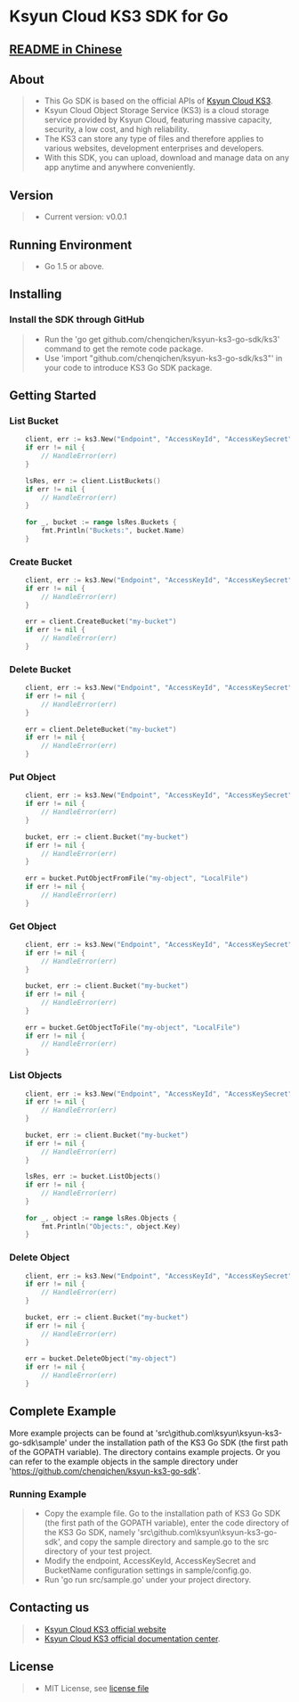 # Ksyun Cloud KS3 SDK for Go

## [README in Chinese](https://github.com/chenqichen/ksyun-ks3-go-sdk/blob/master/README-CN.md)

## About
> - This Go SDK is based on the official APIs of [Ksyun Cloud KS3](https://docs.ksyun.com/documents/39060/).
> - Ksyun Cloud Object Storage Service (KS3) is a cloud storage service provided by Ksyun Cloud, featuring massive capacity, security, a low cost, and high reliability. 
> - The KS3 can store any type of files and therefore applies to various websites, development enterprises and developers.
> - With this SDK, you can upload, download and manage data on any app anytime and anywhere conveniently. 

## Version
> - Current version: v0.0.1

## Running Environment
> - Go 1.5 or above. 

## Installing
### Install the SDK through GitHub
> - Run the 'go get github.com/chenqichen/ksyun-ks3-go-sdk/ks3' command to get the remote code package.
> - Use 'import "github.com/chenqichen/ksyun-ks3-go-sdk/ks3"' in your code to introduce KS3 Go SDK package.

## Getting Started
### List Bucket
```go
    client, err := ks3.New("Endpoint", "AccessKeyId", "AccessKeySecret")
    if err != nil {
        // HandleError(err)
    }
    
    lsRes, err := client.ListBuckets()
    if err != nil {
        // HandleError(err)
    }
    
    for _, bucket := range lsRes.Buckets {
        fmt.Println("Buckets:", bucket.Name)
    }
```

### Create Bucket
```go
    client, err := ks3.New("Endpoint", "AccessKeyId", "AccessKeySecret")
    if err != nil {
        // HandleError(err)
    }
    
    err = client.CreateBucket("my-bucket")
    if err != nil {
        // HandleError(err)
    }
```
    
### Delete Bucket
```go
    client, err := ks3.New("Endpoint", "AccessKeyId", "AccessKeySecret")
    if err != nil {
        // HandleError(err)
    }
    
    err = client.DeleteBucket("my-bucket")
    if err != nil {
        // HandleError(err)
    }
```

### Put Object
```go
    client, err := ks3.New("Endpoint", "AccessKeyId", "AccessKeySecret")
    if err != nil {
        // HandleError(err)
    }
    
    bucket, err := client.Bucket("my-bucket")
    if err != nil {
        // HandleError(err)
    }
    
    err = bucket.PutObjectFromFile("my-object", "LocalFile")
    if err != nil {
        // HandleError(err)
    }
```

### Get Object
```go
    client, err := ks3.New("Endpoint", "AccessKeyId", "AccessKeySecret")
    if err != nil {
        // HandleError(err)
    }
    
    bucket, err := client.Bucket("my-bucket")
    if err != nil {
        // HandleError(err)
    }
    
    err = bucket.GetObjectToFile("my-object", "LocalFile")
    if err != nil {
        // HandleError(err)
    }
```

### List Objects
```go
    client, err := ks3.New("Endpoint", "AccessKeyId", "AccessKeySecret")
    if err != nil {
        // HandleError(err)
    }
    
    bucket, err := client.Bucket("my-bucket")
    if err != nil {
        // HandleError(err)
    }
    
    lsRes, err := bucket.ListObjects()
    if err != nil {
        // HandleError(err)
    }
    
    for _, object := range lsRes.Objects {
        fmt.Println("Objects:", object.Key)
    }
```
    
### Delete Object
```go
    client, err := ks3.New("Endpoint", "AccessKeyId", "AccessKeySecret")
    if err != nil {
        // HandleError(err)
    }
    
    bucket, err := client.Bucket("my-bucket")
    if err != nil {
        // HandleError(err)
    }
    
    err = bucket.DeleteObject("my-object")
    if err != nil {
        // HandleError(err)
    }
```

##  Complete Example
More example projects can be found at 'src\github.com\ksyun\ksyun-ks3-go-sdk\sample' under the installation path of the KS3 Go SDK (the first path of the GOPATH variable). The directory contains example projects. 
Or you can refer to the example objects in the sample directory under 'https://github.com/chenqichen/ksyun-ks3-go-sdk'.

### Running Example
> - Copy the example file. Go to the installation path of KS3 Go SDK (the first path of the GOPATH variable), enter the code directory of the KS3 Go SDK, namely 'src\github.com\ksyun\ksyun-ks3-go-sdk',
and copy the sample directory and sample.go to the src directory of your test project.
> - Modify the  endpoint, AccessKeyId, AccessKeySecret and BucketName configuration settings in sample/config.go.
> - Run 'go run src/sample.go' under your project directory.

## Contacting us
> - [Ksyun Cloud KS3 official website](http://ks3.console.ksyun.com)
> - [Ksyun Cloud KS3 official documentation center](https://docs.ksyun.com/documents/2326).

## License
> - MIT License, see [license file](LICENSE)
